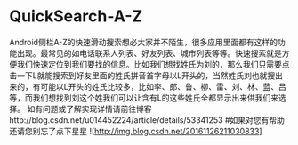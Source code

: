 # QuickSearch-A-Z
Android侧栏A-Z的快速滑动搜索想必大家并不陌生，很多应用里面都有这样的功能出现。最常见的如电话联系人列表、好友列表、城市列表等等。快速搜索就是方便我们快速定位到我们要找的信息。比如我们想找姓氏为刘的，那么我们只需要点击一下L就能搜索到好友里面的姓氏拼音首字母以L开头的，当然姓氏刘也就搜出来的，有可能以L开头的姓氏比较多，比如李、郎、鲁、柳、雷、刘、林、蓝、吕等，而我们想找到刘这个姓我们可以让含有L的这些姓氏全都显示出来供我们来选择。
如有问题或了解实现详情请前往博客http://blog.csdn.net/u014452224/article/details/53341253
#如果对您有帮助还请您别忘了点下星星
![http://img.blog.csdn.net/20161126211030833]

